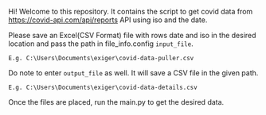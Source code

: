 Hi! Welcome to this repository. It contains the script to get covid data from https://covid-api.com/api/reports API using iso and the date.

Please save an Excel(CSV Format) file with rows date and iso in the desired location and pass the path in file_info.config `input_file`.

`E.g. C:\Users\Documents\exiger\covid-data-puller.csv`

Do note to enter `output_file` as well. It will save a CSV file in the given path.

`E.g. C:\Users\Documents\exiger\covid-data-details.csv`

Once the files are placed, run the main.py to get the desired data.